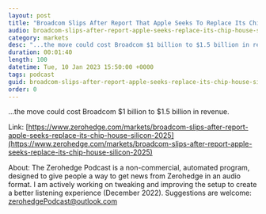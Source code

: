```yaml
---
layout: post
title: "Broadcom Slips After Report That Apple Seeks To Replace Its Chip With In-House Silicon By 2025"
audio: broadcom-slips-after-report-apple-seeks-replace-its-chip-house-silicon-2025-0
category: markets
desc: "...the move could cost Broadcom $1 billion to $1.5 billion in revenue."
duration: 00:01:40
length: 100
datetime: Tue, 10 Jan 2023 15:50:00 +0000
tags: podcast
guid: broadcom-slips-after-report-apple-seeks-replace-its-chip-house-silicon-2025-0
order: 0
---
```

...the move could cost Broadcom $1 billion to $1.5 billion in revenue.

Link: [https://www.zerohedge.com/markets/broadcom-slips-after-report-apple-seeks-replace-its-chip-house-silicon-2025](https://www.zerohedge.com/markets/broadcom-slips-after-report-apple-seeks-replace-its-chip-house-silicon-2025)

About: The Zerohedge Podcast is a non-commercial, automated program, designed to give people a way to get news from Zerohedge in an audio format.  I am actively working on tweaking and improving the setup to create a better listening experience (December 2022).  Suggestions are welcome: [zerohedgePodcast@outlook.com](mailto:zerohedgePodcast@outlook.com)